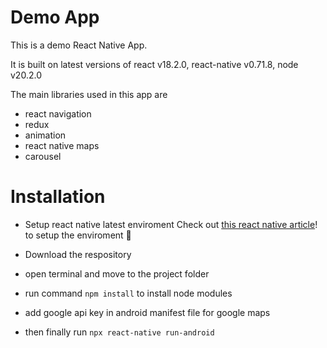 # Demo App

This is a demo React Native App.

It is built on latest versions of react v18.2.0, react-native v0.71.8, node v20.2.0

The main libraries used in this app are

- react navigation
- redux
- animation
- react native maps
- carousel

# Installation

- Setup react native latest enviroment
  Check out [this react native article](https://reactnative.dev/docs/environment-setup)! to setup the enviroment 🚀

- Download the respository
- open terminal and move to the project folder
- run command `npm install` to install node modules
- add google api key in android manifest file for google maps

<meta-data
    android:name="com.google.android.geo.API_KEY"
    android:value="Google api key"/>
</application>

- then finally run `npx react-native run-android`
